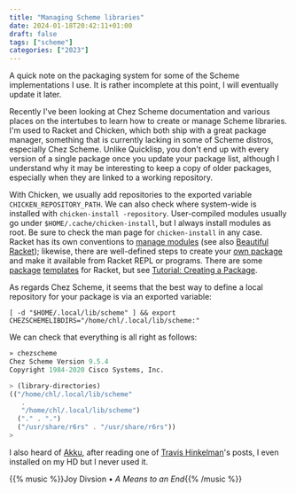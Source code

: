 ```yaml
---
title: "Managing Scheme libraries"
date: 2024-01-18T20:42:11+01:00
draft: false
tags: ["scheme"]
categories: ["2023"]
---
```


A quick note on the packaging system for some of the Scheme implementations I use. It is rather incomplete at this point, I will eventually update it later.

Recently I've been looking at Chez Scheme documentation and various places on the intertubes to learn how to create or manage Scheme libraries. I'm used to Racket and Chicken, which both ship with a great package manager, something that is currently lacking in some of Scheme distros, especially Chez Scheme. Unlike Quicklisp, you don't end up with every version of a single package once you update your package list, although I understand why it may be interesting to keep a copy of older packages, especially when they are linked to a working repository.

With Chicken, we usually add repositories to the exported variable `CHICKEN_REPOSITORY_PATH`. We can also check where system-wide is installed with `chicken-install -repository`. User-compiled modules usually go under `$HOME/.cache/chicken-install`, but I always install modules as root. Be sure to check the man page for `chicken-install` in any case. Racket has its own conventions to [manage modules](https://docs.racket-lang.org/guide/module-basics.html) (see also [Beautiful Racket](https://beautifulracket.com/explainer/modules.html)); likewise, there are well-defined steps to create your [own package](https://docs.racket-lang.org/pkg/getting-started.html) and make it available from Racket REPL or programs. There are some [package](https://github.com/jackfirth/racket-package-template) [templates](https://github.com/spdegabrielle/racket-package) for Racket, but see [Tutorial: Creating a Package](https://blog.racket-lang.org/2017/10/tutorial-creating-a-package.html).

As regards Chez Scheme, it seems that the best way to define a local repository for your package is via an exported variable:

```shell
[ -d "$HOME/.local/lib/scheme" ] && export CHEZSCHEMELIBDIRS="/home/chl/.local/lib/scheme:"
```

We can check that everything is all right as follows:

```scheme
» chezscheme
Chez Scheme Version 9.5.4
Copyright 1984-2020 Cisco Systems, Inc.

> (library-directories)
(("/home/chl/.local/lib/scheme"
   .
   "/home/chl/.local/lib/scheme")
  ("." . ".")
  ("/usr/share/r6rs" . "/usr/share/r6rs"))
>
```

I also heard of [Akku](https://akkuscm.org/), after reading one of [Travis Hinkelman](https://www.travishinkelman.com/getting-started-with-chez-scheme-and-emacs-ubuntu/)'s posts, I even installed on my HD but I never used it.

{{% music %}}Joy Divsion • _A Means to an End_{{% /music %}}

